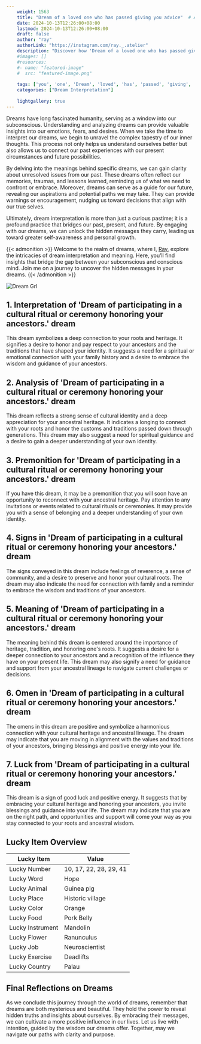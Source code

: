 ```yaml
---
    weight: 1563
    title: "Dream of a loved one who has passed giving you advice"  # Assuming 'title' column exists
    date: 2024-10-13T12:26:00+08:00
    lastmod: 2024-10-13T12:26:00+08:00
    draft: false
    author: "ray"
    authorLink: "https://instagram.com/ray._.atelier"
    description: "Discover how 'Dream of a loved one who has passed giving you advice' can interpret your future and uncover its significant meanings in your life."
    #images: []
    #resources:
    #- name: "featured-image"
    #  src: "featured-image.png"
    
    tags: ['you', 'one', 'Dream', 'loved', 'has', 'passed', 'giving', 'who', 'advice']
    categories: ["Dream Interpretation"]
    
    lightgallery: true
---
```

    
Dreams have long fascinated humanity, serving as a window into our subconscious. Understanding and analyzing dreams can provide valuable insights into our emotions, fears, and desires. When we take the time to interpret our dreams, we begin to unravel the complex tapestry of our inner thoughts. This process not only helps us understand ourselves better but also allows us to connect our past experiences with our present circumstances and future possibilities.

By delving into the meanings behind specific dreams, we can gain clarity about unresolved issues from our past. These dreams often reflect our memories, traumas, and lessons learned, reminding us of what we need to confront or embrace. Moreover, dreams can serve as a guide for our future, revealing our aspirations and potential paths we may take. They can provide warnings or encouragement, nudging us toward decisions that align with our true selves.

Ultimately, dream interpretation is more than just a curious pastime; it is a profound practice that bridges our past, present, and future. By engaging with our dreams, we can unlock the hidden messages they carry, leading us toward greater self-awareness and personal growth.

{{< admonition >}}
Welcome to the realm of dreams, where I, [Ray](https://instagram.com/ray._.atelier), explore the intricacies of dream interpretation and meaning. Here, you’ll find insights that bridge the gap between your subconscious and conscious mind. Join me on a journey to uncover the hidden messages in your dreams.
{{< /admonition >}}

![Dream Grl](https://cdn.pixabay.com/photo/2017/11/02/03/35/gothic-2910057_1280.jpg "Dream Grl")

## 1. Interpretation of 'Dream of participating in a cultural ritual or ceremony honoring your ancestors.' dream
 This dream symbolizes a deep connection to your roots and heritage. It signifies a desire to honor and pay respect to your ancestors and the traditions that have shaped your identity. It suggests a need for a spiritual or emotional connection with your family history and a desire to embrace the wisdom and guidance of your ancestors.

## 2. Analysis of 'Dream of participating in a cultural ritual or ceremony honoring your ancestors.' dream
 This dream reflects a strong sense of cultural identity and a deep appreciation for your ancestral heritage. It indicates a longing to connect with your roots and honor the customs and traditions passed down through generations. This dream may also suggest a need for spiritual guidance and a desire to gain a deeper understanding of your own identity.

## 3. Premonition for 'Dream of participating in a cultural ritual or ceremony honoring your ancestors.' dream
 If you have this dream, it may be a premonition that you will soon have an opportunity to reconnect with your ancestral heritage. Pay attention to any invitations or events related to cultural rituals or ceremonies. It may provide you with a sense of belonging and a deeper understanding of your own identity.

## 4. Signs in 'Dream of participating in a cultural ritual or ceremony honoring your ancestors.' dream
 The signs conveyed in this dream include feelings of reverence, a sense of community, and a desire to preserve and honor your cultural roots. The dream may also indicate the need for connection with family and a reminder to embrace the wisdom and traditions of your ancestors.

## 5. Meaning of 'Dream of participating in a cultural ritual or ceremony honoring your ancestors.' dream
 The meaning behind this dream is centered around the importance of heritage, tradition, and honoring one's roots. It suggests a desire for a deeper connection to your ancestors and a recognition of the influence they have on your present life. This dream may also signify a need for guidance and support from your ancestral lineage to navigate current challenges or decisions.

## 6. Omen in 'Dream of participating in a cultural ritual or ceremony honoring your ancestors.' dream
 The omens in this dream are positive and symbolize a harmonious connection with your cultural heritage and ancestral lineage. The dream may indicate that you are moving in alignment with the values and traditions of your ancestors, bringing blessings and positive energy into your life.

## 7. Luck from 'Dream of participating in a cultural ritual or ceremony honoring your ancestors.' dream
 This dream is a sign of good luck and positive energy. It suggests that by embracing your cultural heritage and honoring your ancestors, you invite blessings and guidance into your life. The dream may indicate that you are on the right path, and opportunities and support will come your way as you stay connected to your roots and ancestral wisdom.

## Lucky Item Overview
| Lucky Item          | Value              |
|---------------|--------------------|
| Lucky Number        | 10, 17, 22, 28, 29, 41  |
| Lucky Word          | Hope |
| Lucky Animal        | Guinea pig |
| Lucky Place         | Historic village     |
| Lucky Color         | Orange     |
| Lucky Food          | Pork Belly      |
| Lucky Instrument    | Mandolin |
| Lucky Flower        | Ranunculus    |
| Lucky Job           | Neuroscientist       |
| Lucky Exercise      | Deadlifts  |
| Lucky Country       | Palau    |


##  Final Reflections on Dreams

As we conclude this journey through the world of dreams, remember that dreams are both mysterious and beautiful. They hold the power to reveal hidden truths and insights about ourselves. By embracing their messages, we can cultivate a more positive influence in our lives. Let us live with intention, guided by the wisdom our dreams offer. Together, may we navigate our paths with clarity and purpose.
